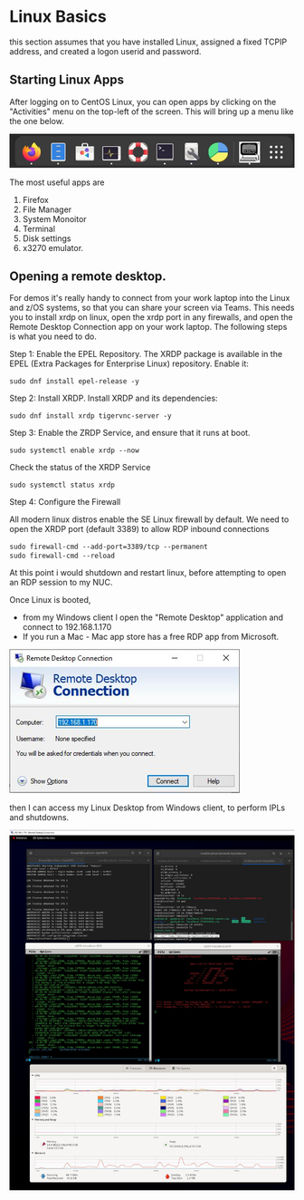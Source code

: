 # Linux Basics

this section assumes that you have installed Linux, assigned a fixed TCPIP address, and created a logon userid and password.

## Starting Linux Apps

After logging on to CentOS Linux, you can open apps by clicking on the "Activities" menu on the top-left of the screen. This will bring up a menu like the one below.

![activities](/sessions/images/activities.JPG)

The most useful apps are 
1. Firefox
2. File Manager
3. System Monoitor
4. Terminal
5. Disk settings
6. x3270 emulator.

## Opening a remote desktop.
For demos it's really handy to connect from your work laptop into the Linux and z/OS systems, so that you can share your screen via Teams. This needs you to install xrdp on linux, open the xrdp port in any firewalls, and open the Remote Desktop Connection app on your work laptop. The following steps is what you need to do.


Step 1: Enable the EPEL Repository. The XRDP package is available in the EPEL (Extra Packages for Enterprise Linux) repository. Enable it:

```
sudo dnf install epel-release -y
```

Step 2: Install XRDP. Install XRDP and its dependencies:
```
sudo dnf install xrdp tigervnc-server -y
```

Step 3: Enable the ZRDP Service, and ensure that it runs at boot.

```
sudo systemctl enable xrdp --now
```

Check the status of the XRDP Service
```
sudo systemctl status xrdp

```

Step 4: Configure the Firewall

All modern linux distros enable the SE Linux firewall by default. We need to open the XRDP port (default 3389) to allow RDP inbound connections

```
sudo firewall-cmd --add-port=3389/tcp --permanent
sudo firewall-cmd --reload
```

At this point i would shutdown and restart linux, before attempting to open an RDP session to my NUC.

Once Linux is booted, 
* from my Windows client I open the "Remote Desktop" application and connect to 192.168.1.170 
* If you run a Mac - Mac app store has a free RDP app from Microsoft.

![rdp01](/sessions/images/rdp01.JPG)

then I can access my Linux Desktop from Windows client, to perform IPLs and shutdowns.

![rdp02](/sessions/images/rdp02.JPG)





